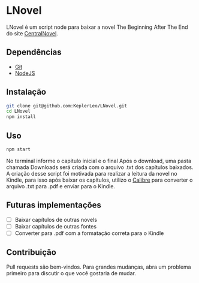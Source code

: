 # LNovel

LNovel é um script node para baixar a novel The Beginning After The End do site [CentralNovel](https://centralnovel.com/series/the-beginning-after-the-end/).

## Dependências

- [Git](https://git-scm.com/)
- [NodeJS](https://nodejs.org/en/)

## Instalação

```bash
git clone git@github.com:KeplerLeo/LNovel.git
cd LNovel
npm install
```

## Uso

```bash
npm start
```

No terminal informe o capitulo inicial e o final
Após o download, uma pasta chamada Downloads será criada com o arquivo .txt dos capítulos baixados.
A criação desse script foi motivada para realizar a leitura da novel no Kindle, para isso após baixar os capítulos, utilizo o [Calibre](https://calibre-ebook.com/) para converter o arquivo .txt para .pdf e enviar para o Kindle.

## Futuras implementações

- [ ] Baixar capítulos de outras novels
- [ ] Baixar capítulos de outras fontes
- [ ] Converter para .pdf com a formatação correta para o Kindle

## Contribuição

Pull requests são bem-vindos. Para grandes mudanças, abra um problema primeiro para discutir o que você gostaria de mudar.
